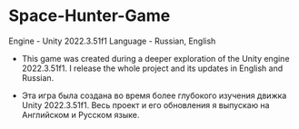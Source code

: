 # Space-Hunter-Game

Engine - Unity 2022.3.51f1
Language - Russian, English

- This game was created during a deeper exploration of the Unity engine 2022.3.51f1. I release the whole project and its updates in English and Russian.

- Эта игра была создана во время более глубокого изучения движка Unity 2022.3.51f1. Весь проект и его обновления я выпускаю на Английском и Русском языке.